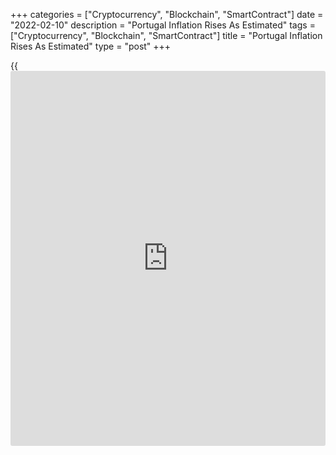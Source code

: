 +++
categories = ["Cryptocurrency", "Blockchain", "SmartContract"]
date = "2022-02-10"
description = "Portugal Inflation Rises As Estimated"
tags = ["Cryptocurrency", "Blockchain", "SmartContract"]
title = "Portugal Inflation Rises As Estimated"
type = "post"
+++

{{<iframe id="large-banner" src="https://www.bounty.group/#slide=18.0" width="100%" height="600" scrolling="no" style="border: 0px solid rgb(216, 221, 230); border-radius: 3px;">}}

Portugal's consumer price inflation increased in January, as initially
estimated, final data from Statistics Portugal showed on Thursday.

The consumer price index grew 3.3 percent yearly in January, following a
2.7 percent rise in December, as estimated.

The core CPI, which excludes energy and unprocessed food products
components, rose 2.4 percent yearly in January, following a 1.8 percent
increase in the previous month, as initially estimated.

On a monthly basis, consumer prices gained 0.3 percent in January. This
was in line with the initial estimate.

The EU measure of harmonized index of consumer prices, or HICP, rose 3.4
percent annually in January, following a 2.8 percent gain in the prior
month, as estimated.

On a month-on-month basis, the HICP grew 0.3 percent in January, after
remaining unchanged in the preceding month, as initially estimated.

For comments and feedback [contact](https://www.playgroundfx.com/contact/): editorial@rtt[news](https://www.letsplayfx.com/blog/forex-news-website/).com

[Economic News][1]

 **What parts of the world are seeing the best (and worst) economic
performances lately? Click[here][2] to check out our [Econ Scorecard][2]
and find out! See up-to-the-moment [ranking](https://www.playgroundfx.com/blog/crypto-exchange-ranking/)s for the best and worst
performers in [GDP][3], [unemployment rate][4], [inflation][5] and much
more.**

   1. www.rtt[news](https://www.letsplayfx.com/blog/forex-news-website/).com/Content/EconomicNews.aspx
   2. www.rtt[news](https://www.letsplayfx.com/blog/forex-news-website/).com/economic-scorecard/world-rank/industrial-production/highest-performance.aspx
   3. www.rtt[news](https://www.letsplayfx.com/blog/forex-news-website/).com/economic-scorecard/world-rank/GDP/highest-performance.aspx
   4. www.rtt[news](https://www.letsplayfx.com/blog/forex-news-website/).com/economic-scorecard/world-rank/unemployment-rate/lowest-performance.aspx
   5. www.rtt[news](https://www.letsplayfx.com/blog/forex-news-website/).com/economic-scorecard/world-rank/CPI/highest-performance.aspx